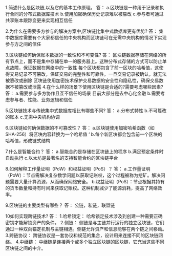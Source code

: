 1.简述什么是区块链,以及它的基本工作原理。 
答： a.区块链是一种用于记录和执行合同的分布式数据库技术 b.使用加密确保历史记录难以被篡改 c.参与者可通过共享账本跟踪变更来实现相互信任

2.为什么在需要多方参与的解决方案中,区块链比集中式数据库更有优势? 
答： 集中数据库需要有个大家都信任的中央机构而区块链可在无需中央机构的情况下实现参与方之间的信任

3.区块链如何确保账本数据的一致性和不可变性? 
答： 区块链数据存储在网络的所有节点上，而不是集中存储在单一的服务器上。这种分布式存储的方式可以防止单点故障，保证数据在网络中的一致性‌
     每个区块都包含了前一区块的哈希值，这使得交易记录不可篡改，保证交易的完整性和可靠性。一旦交易记录被确认，就无法被篡改或删除
     区块链使用加密技术保护交易数据的安全性和隐私性，确保交易数据不被篡改或泄露‌
‌
4.在什么样的场景下使用区块链是合适的?需要考虑哪些因素? 
答： a.需要参与多方协作且互不信任的场景 目前大部分是去中心化金融
     b.需要考虑参与者、性能、业务逻辑和信任

5.区块链技术与传统集中式数据库相比有哪些不同? 
答： a.分布式特性 b.不可篡改的账本 c.无需中央机构协调

6.区块链如何确保数据的不可篡改性？ 
答： a.区块链使用加密哈希函数（如 SHA-256）将区块内容转换为一个哈希值 ‘
     b.每个新区块都会包含前一个区块的哈希值，形成链式结构

7.什么是智能合约？ 
答： a.智能合约是存储在区块链上的程序 
     b.满足预定条件时自动执行 
     c.以太坊是最著名的支持智能合约的区块链平台

8.如何解释工作量证明（PoW）和权益证明（PoS）？ 
答： a.工作量证明（PoW）：节点需解决复杂数学问题以获取记账权，这个过程被称为挖矿。解决问题需要大量计算资源，从而确保网络安全。 
     b.权益证明（PoS）：节点根据其持有的货币数量和持有时间来获取记账权。这种机制减少了能源消耗，提高了网络效率。

9.区块链的主要类型有哪些？ 
答：  公链，私链，联盟链

10如何实现跨链技术? 
答： 1.哈希锁定： 哈希锁定技术涉及到创建一种需要正确密钥才能解锁资产的条件。
     2.侧链： 侧链是与主链并行运行的独立区块链，它们通过一种双向锚定机制与主链相连。侧链允许资产和信息能够在两个链之间移动。 
     3.跨链协议： 跨链协议是一套协议和规范的集合，设计用来连接不同的区块链网络。
     4.中继链： 中继链是连接两个或多个独立区块链的区块链，它充当这些不同区块链之间的中介。

